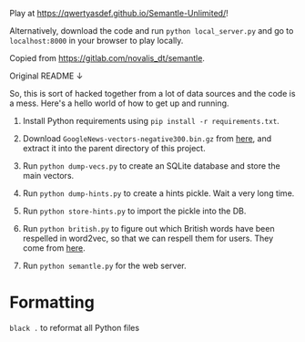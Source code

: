 Play at https://qwertyasdef.github.io/Semantle-Unlimited/!

Alternatively, download the code and run `python local_server.py` and go to `localhost:8000` in your browser to play locally.

Copied from https://gitlab.com/novalis_dt/semantle.

Original README ↓

So, this is sort of hacked together from a lot of data sources and the
code is a mess.  Here's a hello world of how to get up and running.

1. Install Python requirements using `pip install -r requirements.txt`.

2. Download `GoogleNews-vectors-negative300.bin.gz` from [here](https://code.google.com/archive/p/word2vec/), and extract it into the parent directory of this project.

3. Run `python dump-vecs.py` to create an SQLite database and store the main vectors.

4. Run `python dump-hints.py` to create a hints pickle. Wait a very long time.

5. Run `python store-hints.py` to import the pickle into the DB.

6. Run `python british.py` to figure out which British words have been respelled in word2vec, so that we can respell them for users. They
come from [here](https://github.com/hyperreality/American-British-English-Translator).

7. Run `python semantle.py` for the web server.

Formatting
==========

`black .` to reformat all Python files
